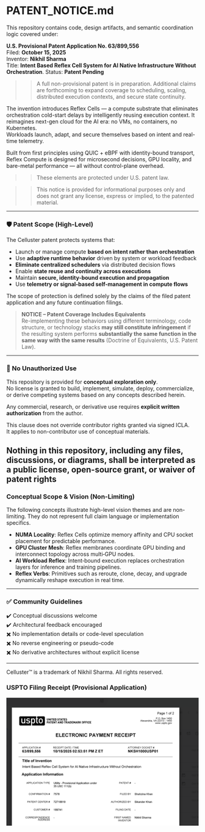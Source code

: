 # PATENT_NOTICE.md

This repository contains code, design artifacts, and semantic coordination logic covered under:

**U.S. Provisional Patent Application No. 63/899,556**  
Filed: **October 15, 2025**  
Inventor: **Nikhil Sharma**  
Title: **Intent Based Reflex Cell System for AI Native Infrastructure Without Orchestration**. 
Status: **Patent Pending**

>>A full non-provisional patent is in preparation. Additional claims are forthcoming to expand coverage to scheduling, scaling, distributed execution contexts, and secure state continuity.

The invention introduces Reflex Cells — a compute substrate that eliminates orchestration cold-start delays by intelligently reusing execution context. It reimagines next-gen cloud for the AI era: no VMs, no containers, no Kubernetes.  
Workloads launch, adapt, and secure themselves based on intent and real-time telemetry.

Built from first principles using QUIC + eBPF with identity-bound transport, Reflex Compute is designed for microsecond decisions, GPU locality, and bare-metal performance — all without control-plane overhead.

>>These elements are protected under U.S. patent law.

>>This notice is provided for informational purposes only and does not grant any license, express or implied, to the patented material.

---

### 🛡️ Patent Scope (High-Level)

The Celluster patent protects systems that:

- Launch or manage compute **based on intent rather than orchestration**
- Use **adaptive runtime behavior** driven by system or workload feedback
- **Eliminate centralized schedulers** via distributed decision flows
- Enable **state reuse and continuity across executions**
- Maintain **secure, identity-bound execution and propagation**
- Use **telemetry or signal-based self-management in compute flows**

The scope of protection is defined solely by the claims of the filed patent application and any future continuation filings.

> **NOTICE – Patent Coverage Includes Equivalents**  
> Re-implementing these behaviors using different terminology, code structure, or technology stacks **may still constitute infringement** if the resulting system performs **substantially the same function in the same way with the same results** (Doctrine of Equivalents, U.S. Patent Law).

---

### 🚫 No Unauthorized Use

This repository is provided for **conceptual exploration only**.  
No license is granted to build, implement, simulate, deploy, commercialize, or derive competing systems based on any concepts described herein.

Any commercial, research, or derivative use requires **explicit written authorization** from the author.

This clause does not override contributor rights granted via signed ICLA.  
It applies to non-contributor use of conceptual materials.

Nothing in this repository, including any files, discussions, or diagrams, shall be interpreted as a public license, open-source grant, or waiver of patent rights
---

### Conceptual Scope & Vision (Non-Limiting)
The following concepts illustrate high-level vision themes and are non-limiting. They do not represent full claim language or implementation specifics.

- **NUMA Locality**: Reflex Cells optimize memory affinity and CPU socket placement for predictable performance.  
- **GPU Cluster Mesh**: Reflex membranes coordinate GPU binding and interconnect topology across multi‑GPU nodes.  
- **AI Workload Reflex**: Intent‑bound execution replaces orchestration layers for inference and training pipelines.  
- **Reflex Verbs**: Primitives such as reroute, clone, decay, and upgrade dynamically reshape execution in real time.  

---

### ✅ Community Guidelines

✔️ Conceptual discussions welcome  
✔️ Architectural feedback encouraged  
✖️ No implementation details or code-level speculation  
✖️ No reverse engineering or pseudo-code  
✖️ No derivative architectures without explicit license

---

Celluster™ is a trademark of Nikhil Sharma. All rights reserved.

### USPTO Filing Receipt (Provisional Application)

<img src="docs/diagrams/PP.png" alt="CellSMembrainSensors" width="650"/>